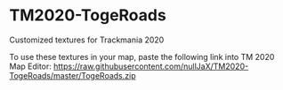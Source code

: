 # TM2020-TogeRoads
Customized textures for Trackmania 2020

To use these textures in your map, paste the following link into TM 2020 Map Editor: https://raw.githubusercontent.com/nullJaX/TM2020-TogeRoads/master/TogeRoads.zip
